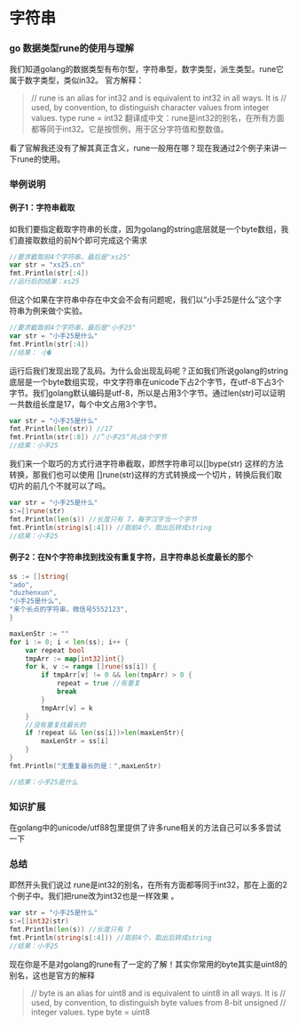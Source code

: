 # 字符串

### go 数据类型rune的使用与理解

我们知道golang的数据类型有布尔型，字符串型，数字类型，派生类型。rune它属于数字类型，类似in32。 官方解释：

> // rune is an alias for int32 and is equivalent to int32 in all ways. It is // used, by convention, to distinguish character values from integer values. type rune = int32 翻译成中文：rune是int32的别名，在所有方面都等同于int32。它是按惯例，用于区分字符值和整数值。

看了官解我还没有了解其真正含义，rune一般用在哪？现在我通过2个例子来讲一下rune的使用。

### 举例说明

#### 例子1：字符串截取

如我们要指定截取字符串的长度，因为golang的string底层就是一个byte数组，我们直接取数组的前N个即可完成这个需求

```go
//要求截取前4个字符串，最后是"xs25"
var str = "xs25.cn"
fmt.Println(str[:4])
//运行后的结果：xs25
```

但这个如果在字符串中存在中文会不会有问题呢，我们以“小手25是什么”这个字符串为例来做个实验。

```go
//要求截取前4个字符串，最后是"小手25"
var str = "小手25是什么"
fmt.Println(str[:4])
//结果： 小�
```

运行后我们发现出现了乱码。为什么会出现乱码呢？正如我们所说golang的string底层是一个byte数组实现，中文字符串在unicode下占2个字节，在utf-8下占3个字节。我们golang默认编码是utf-8，所以是占用3个字节。通过len(str)可以证明一共数组长度是17，每个中文占用3个字节。

```go
var str = "小手25是什么"
fmt.Println(len(str)) //17
fmt.Println(str[:8]) //”小手25“共占8个字节
//结果：小手25
```

我们来一个取巧的方式行进字符串截取，即然字符串可以[]bype(str) 这样的方法转换，那我们也可以使用 []rune(str)这样的方式转换成一个切片，转换后我们取切片的前几个不就可以了吗。

```go
var str = "小手25是什么"
s:=[]rune(str)
fmt.Println(len(s)) //长度只有 7，每字汉字当一个字节
fmt.Println(string(s[:4])) //取前4个，取出后转成string
//结果：小手25
```

#### 例子2：在N个字符串找到找没有重复字符，且字符串总长度最长的那个

```go
ss := []string{
"ado",
"duzhenxun",
"小手25是什么",
"来个长点的字符串，微信号5552123",
}

maxLenStr := ""
for i := 0; i < len(ss); i++ {
    var repeat bool
    tmpArr := map[int32]int{}
    for k, v := range []rune(ss[i]) {
        if tmpArr[v] != 0 && len(tmpArr) > 0 {
            repeat = true //有重复
            break
        }
        tmpArr[v] = k
    }
    //没有重复找最长的
    if !repeat && len(ss[i])>len(maxLenStr){
        maxLenStr = ss[i]
    }
}
fmt.Println("无重复最长的是：",maxLenStr)

//结果：小手25是什么
```

### 知识扩展

在golang中的unicode/utf88包里提供了许多rune相关的方法自己可以多多尝试一下

### 总结

即然开头我们说过 rune是int32的别名，在所有方面都等同于int32，那在上面的2个例子中。我们把rune改为int32也是一样效果 。

```go
var str = "小手25是什么"
s:=[]int32(str)
fmt.Println(len(s)) //长度只有 7
fmt.Println(string(s[:4])) //取前4个，取出后转成string
//结果：小手25
```

现在你是不是对golang的rune有了一定的了解！其实你常用的byte其实是uint8的别名，这也是官方的解释

> // byte is an alias for uint8 and is equivalent to uint8 in all ways. It is // used, by convention, to distinguish byte values from 8-bit unsigned // integer values. type byte = uint8

